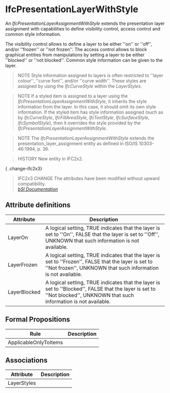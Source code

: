 IfcPresentationLayerWithStyle
=============================
An _IfcPresentationLayerAssignmentWithStyle_ extends the presentation layer
assignment with capabilities to define visibility control, access control and
common style information.  
  
The visibility control allows to define a layer to be either ''on'' or
''off'', and/or ''frozen'' or ''not frozen''. The access control allows to
block graphical entities from manipulations by setting a layer to be either
''blocked'' or ''not blocked''. Common style information can be given to the
layer.  
  
> NOTE  Style information assigned to layers is often restricted to ''layer
> colour'', ''curve font'', and/or ''curve width''. These styles are assigned
> by using the _IfcCurveStyle_ within the _LayerStyles_.  
  
> NOTE  If a styled item is assigned to a layer using the
> _IfcPresentationLayerAssignmentWithStyle_, it inherits the style information
> from the layer. In this case, it should omit its own style information. If
> the styled item has style information assigned (such as by _IfcCurveStyle_,
> _IfcFillAreaStyle_, _IfcTextStyle_, _IfcSurfaceStyle_, _IfcSymbolStyle_),
> then it overrides the style provided by the
> _IfcPresentationLayerAssignmentWithStyle_.  
  
> NOTE  The _IfcPresentationLayerAssignmentWithStyle_ extends the
> presentation_layer_assignment entity as defined in ISO/IS 10303-46:1994, p.
> 36.  
  
> HISTORY  New entity in IFC2x2.  
  
{ .change-ifc2x3}  
> IFC2x3 CHANGE  The attributes have been modified without upward
> compatibility.  
[ _bSI
Documentation_](https://standards.buildingsmart.org/IFC/DEV/IFC4_2/FINAL/HTML/schema/ifcpresentationorganizationresource/lexical/ifcpresentationlayerwithstyle.htm)


Attribute definitions
---------------------
| Attribute    | Description                                                                                                                                                             |
|--------------|-------------------------------------------------------------------------------------------------------------------------------------------------------------------------|
| LayerOn      | A logical setting, TRUE indicates that the layer is set to ''On'', FALSE that the layer is set to ''Off'', UNKNOWN that such information is not available.              |
| LayerFrozen  | A logical setting, TRUE indicates that the layer is set to ''Frozen'', FALSE that the layer is set to ''Not frozen'', UNKNOWN that such information is not available.   |
| LayerBlocked | A logical setting, TRUE indicates that the layer is set to ''Blocked'', FALSE that the layer is set to ''Not blocked'', UNKNOWN that such information is not available. |

Formal Propositions
-------------------
| Rule                  | Description   |
|-----------------------|---------------|
| ApplicableOnlyToItems |               |

Associations
------------
| Attribute   | Description   |
|-------------|---------------|
| LayerStyles |               |

